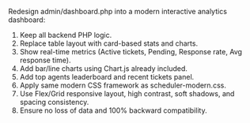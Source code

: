 Redesign admin/dashboard.php into a modern interactive analytics dashboard:
1. Keep all backend PHP logic.
2. Replace table layout with card-based stats and charts.
3. Show real-time metrics (Active tickets, Pending, Response rate, Avg response time).
4. Add bar/line charts using Chart.js already included.
5. Add top agents leaderboard and recent tickets panel.
6. Apply same modern CSS framework as scheduler-modern.css.
7. Use Flex/Grid responsive layout, high contrast, soft shadows, and spacing consistency.
8. Ensure no loss of data and 100% backward compatibility.
